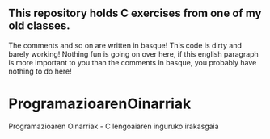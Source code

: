 ## This repository holds C exercises from one of my old classes.
The comments and so on are written in basque! This code is dirty and barely working!
Nothing fun is going on over here, if this english paragraph is more important to you than the comments in basque, you probably have nothing to do here!

# ProgramazioarenOinarriak
Programazioaren Oinarriak - C lengoaiaren inguruko irakasgaia
